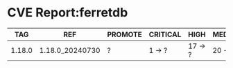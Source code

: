 # CVE Report:ferretdb
|  TAG   |       REF       | PROMOTE | CRITICAL |  HIGH   | MEDIUM  |  LOW   | UNKNOWN |
|--------|-----------------|---------|----------|---------|---------|--------|---------|
| 1.18.0 | 1.18.0_20240730 | ?       | 1 -> ?   | 17 -> ? | 20 -> ? | 0 -> ? | 0 -> ?  |
